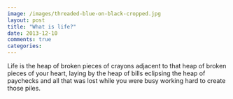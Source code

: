 ```yaml
---
image: /images/threaded-blue-on-black-cropped.jpg
layout: post
title: "What is life?"
date: 2013-12-10
comments: true
categories:
---
```

Life is the heap of broken pieces of crayons adjacent to that heap of broken pieces of your heart, laying by the heap of bills eclipsing the heap of paychecks and all that was lost while you were busy working hard to create those piles.
